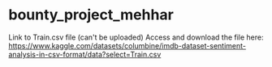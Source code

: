 # bounty_project_mehhar
Link to Train.csv file (can't be uploaded)
Access and download the file here:
https://www.kaggle.com/datasets/columbine/imdb-dataset-sentiment-analysis-in-csv-format/data?select=Train.csv
